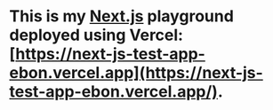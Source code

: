 # This is my [Next.js](https://nextjs.org/) playground deployed using Vercel: [https://next-js-test-app-ebon.vercel.app](https://next-js-test-app-ebon.vercel.app/).
